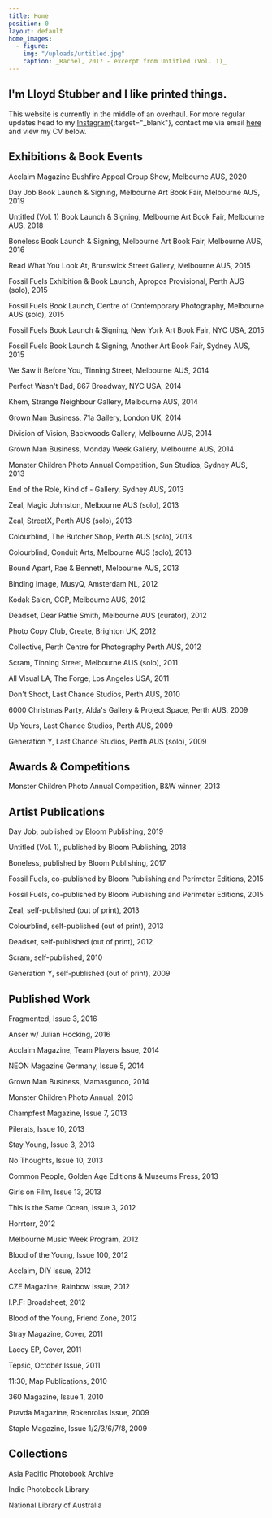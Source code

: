 ```yaml
---
title: Home
position: 0
layout: default
home_images:
  - figure:
    img: "/uploads/untitled.jpg"
    caption: _Rachel, 2017 - excerpt from Untitled (Vol. 1)_
---
```


## I'm Lloyd Stubber and I like printed things.

This website is currently in the middle of an overhaul. For more regular updates head to my [Instagram](https://www.instagram.com/lloydstubber){:target="\_blank"}, contact me via email [here](mailto:contact@lloydstubber.com) and view my CV below.

## Exhibitions & Book Events

Acclaim Magazine Bushfire Appeal Group Show, Melbourne AUS, 2020

Day Job Book Launch & Signing, Melbourne Art Book Fair, Melbourne AUS, 2019

Untitled (Vol. 1) Book Launch & Signing, Melbourne Art Book Fair, Melbourne AUS, 2018

Boneless Book Launch & Signing, Melbourne Art Book Fair, Melbourne AUS, 2016

Read What You Look At, Brunswick Street Gallery, Melbourne AUS, 2015

Fossil Fuels Exhibition & Book Launch, Apropos Provisional, Perth AUS (solo), 2015

Fossil Fuels Book Launch, Centre of Contemporary Photography, Melbourne AUS (solo), 2015

Fossil Fuels Book Launch & Signing, New York Art Book Fair, NYC USA, 2015

Fossil Fuels Book Launch & Signing, Another Art Book Fair, Sydney AUS, 2015

We Saw it Before You, Tinning Street, Melbourne AUS, 2014

Perfect Wasn't Bad, 867 Broadway, NYC USA, 2014

Khem, Strange Neighbour Gallery, Melbourne AUS, 2014

Grown Man Business, 71a Gallery, London UK, 2014

Division of Vision, Backwoods Gallery, Melbourne AUS, 2014

Grown Man Business, Monday Week Gallery, Melbourne AUS, 2014

Monster Children Photo Annual Competition, Sun Studios, Sydney AUS, 2013

End of the Role, Kind of - Gallery, Sydney AUS, 2013

Zeal, Magic Johnston, Melbourne AUS (solo), 2013

Zeal, StreetX, Perth AUS (solo), 2013

Colourblind, The Butcher Shop, Perth AUS (solo), 2013

Colourblind, Conduit Arts, Melbourne AUS (solo), 2013

Bound Apart, Rae & Bennett, Melbourne AUS, 2013

Binding Image, MusyQ, Amsterdam NL, 2012

Kodak Salon, CCP, Melbourne AUS, 2012

Deadset, Dear Pattie Smith, Melbourne AUS (curator), 2012

Photo Copy Club, Create, Brighton UK, 2012

Collective, Perth Centre for Photography Perth AUS, 2012

Scram, Tinning Street, Melbourne AUS (solo), 2011

All Visual LA, The Forge, Los Angeles USA, 2011

Don't Shoot, Last Chance Studios, Perth AUS, 2010

6000 Christmas Party, Alda's Gallery & Project Space, Perth AUS, 2009

Up Yours, Last Chance Studios, Perth AUS, 2009

Generation Y, Last Chance Studios, Perth AUS (solo), 2009

## Awards & Competitions

Monster Children Photo Annual Competition, B&W winner, 2013

## Artist Publications

Day Job, published by Bloom Publishing, 2019

Untitled (Vol. 1), published by Bloom Publishing, 2018

Boneless, published by Bloom Publishing, 2017

Fossil Fuels, co-published by Bloom Publishing and Perimeter Editions, 2015

Fossil Fuels, co-published by Bloom Publishing and Perimeter Editions, 2015

Zeal, self-published (out of print), 2013

Colourblind, self-published (out of print), 2013

Deadset, self-published (out of print), 2012

Scram, self-published, 2010

Generation Y, self-published (out of print), 2009

## Published Work

Fragmented, Issue 3, 2016

Anser w/ Julian Hocking, 2016

Acclaim Magazine, Team Players Issue, 2014

NEON Magazine Germany, Issue 5, 2014

Grown Man Business, Mamasgunco, 2014

Monster Children Photo Annual, 2013

Champfest Magazine, Issue 7, 2013

Pilerats, Issue 10, 2013

Stay Young, Issue 3, 2013

No Thoughts, Issue 10, 2013

Common People, Golden Age Editions & Museums Press, 2013

Girls on Film, Issue 13, 2013

This is the Same Ocean, Issue 3, 2012

Horrtorr, 2012

Melbourne Music Week Program, 2012

Blood of the Young, Issue 100, 2012

Acclaim, DIY Issue, 2012

CZE Magazine, Rainbow Issue, 2012

I.P.F: Broadsheet, 2012

Blood of the Young, Friend Zone, 2012

Stray Magazine, Cover, 2011

Lacey EP, Cover, 2011

Tepsic, October Issue, 2011

11:30, Map Publications, 2010

360 Magazine, Issue 1, 2010

Pravda Magazine, Rokenrolas Issue, 2009

Staple Magazine, Issue 1/2/3/6/7/8, 2009

## Collections

Asia Pacific Photobook Archive

Indie Photobook Library

National Library of Australia
